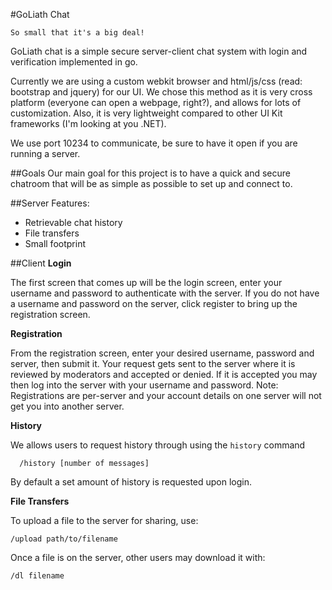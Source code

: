 #GoLiath Chat

	So small that it's a big deal!
	
GoLiath chat is a simple secure server-client chat system with 
login and verification implemented in go.

Currently we are using a custom webkit browser and html/js/css (read: bootstrap and jquery) for our UI. We chose this method as it is very cross platform (everyone can open a webpage, right?), and allows for lots of customization. Also, it is very lightweight compared to other UI Kit frameworks (I'm looking at you .NET). 

We use port 10234 to communicate, be sure to have it open if you are running a server.

##Goals
Our main goal for this project is to have a quick and secure chatroom that will be as simple as possible to set up and connect to. 

##Server
Features:
- Retrievable chat history
- File transfers
- Small footprint

##Client
**Login**

The first screen that comes up will be the login screen, enter your username and password to authenticate with the server.
If you do not have a username and password on the server, click register to bring up the registration screen.

**Registration**

From the registration screen, enter your desired username, password and server, then submit it. Your request gets sent to the server where it is reviewed by moderators and accepted or denied. If it is accepted you may then log into the server with your username and password.
Note: Registrations are per-server and your account details on one server will not get you into another server.

**History**

We allows users to request history through using the `history` command

      /history [number of messages]

By default a set amount of history is requested upon login.

**File Transfers**

To upload a file to the server for sharing, use:

	/upload path/to/filename

Once a file is on the server, other users may download it with:

	/dl filename

